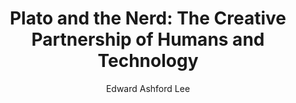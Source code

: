 ---
title: "Plato and the Nerd: The Creative Partnership of Humans and Technology"
author: "Edward Ashford Lee"
isbn: "0262036487"
isbn13: "9780262036481"
rating: "4"
publisher: "MIT Press"
pages: "288"
publishYear: "2017"
read: "2018"
goodreads_id: "34540052"
language: "en"
authorSite: http://platoandthenerd.org/
---